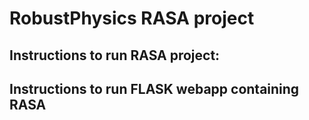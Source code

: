 # RobustPhysics RASA project
 
## Instructions to run RASA project:

## Instructions to run FLASK webapp containing RASA
